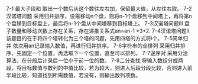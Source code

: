 7-1 最大子段和
取出一个数后从这个数往左右加，保留最大值，从左往右取。
7-2汉诺塔问题
采用归并排序，设需移动n个盘，则将n-1个盘移到中间塔上，再将第n个盘移到目标盘上，最后将n-1个盘从中间塔移到目标塔上。
7-3汉诺塔问题III
盘子数量和移动次数上存在关系，存在递推关系式an=an-1 *3+2.
7-4汉诺塔问题II
该题目的在于将四个塔转化为三个塔的问题，先用四塔的方式将i个。
7-5简单归并
依次用an记录输入数值，再进行归并排序。
7-6字符串的全排列
采用归并排序，先固定一个位置，再选取下一个位置，直至可以排列。
7-7逆序对
采用分治算法，在分段后计录后一位小于前一位的数。
7-8二分查找
将输入数组分成两段，将目标数值与数列的中值比较，若为较大，则进入后段分段比较，否则进入前半段比较，知道找到所需数值，若没有，则输出数列项数。